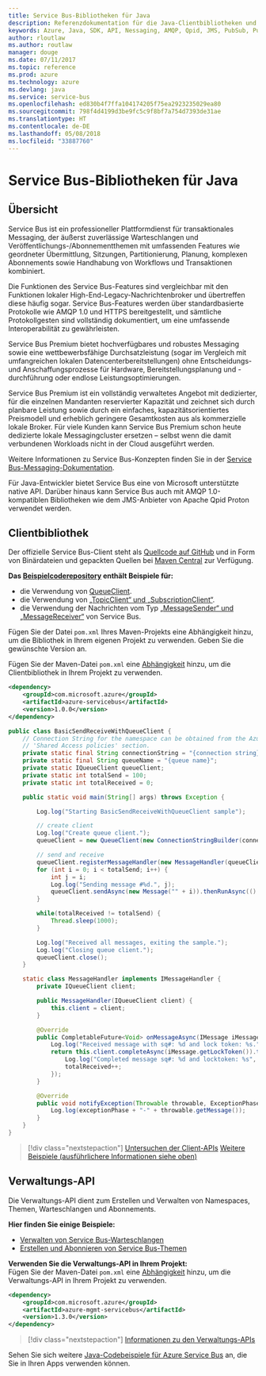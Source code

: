 ```yaml
---
title: Service Bus-Bibliotheken für Java
description: Referenzdokumentation für die Java-Clientbibliotheken und -Verwaltungsbibliotheken für Service Bus
keywords: Azure, Java, SDK, API, Nessaging, AMQP, Qpid, JMS, PubSub, Pub-Sub, Nachrichtenbroker
author: rloutlaw
ms.author: routlaw
manager: douge
ms.date: 07/11/2017
ms.topic: reference
ms.prod: azure
ms.technology: azure
ms.devlang: java
ms.service: service-bus
ms.openlocfilehash: ed830b4f7ffa104174205f75ea2923235029ea80
ms.sourcegitcommit: 798f4d4199d3be9fc5c9f8bf7a754d7393de31ae
ms.translationtype: HT
ms.contentlocale: de-DE
ms.lasthandoff: 05/08/2018
ms.locfileid: "33887760"
---
```

# <a name="service-bus-libraries-for-java"></a>Service Bus-Bibliotheken für Java

## <a name="overview"></a>Übersicht

Service Bus ist ein professioneller Plattformdienst für transaktionales Messaging, der äußerst zuverlässige Warteschlangen und Veröffentlichungs-/Abonnementthemen mit umfassenden Features wie geordneter Übermittlung, Sitzungen, Partitionierung, Planung, komplexen Abonnements sowie Handhabung von Workflows und Transaktionen kombiniert.

Die Funktionen des Service Bus-Features sind vergleichbar mit den Funktionen lokaler High-End-Legacy-Nachrichtenbroker und übertreffen diese häufig sogar. Service Bus-Features werden über standardbasierte Protokolle wie AMQP 1.0 und HTTPS bereitgestellt, und sämtliche Protokollgesten sind vollständig dokumentiert, um eine umfassende Interoperabilität zu gewährleisten. 

Service Bus Premium bietet hochverfügbares und robustes Messaging sowie eine wettbewerbsfähige Durchsatzleistung (sogar im Vergleich mit umfangreichen lokalen Datencenterbereitstellungen) ohne Entscheidungs- und Anschaffungsprozesse für Hardware, Bereitstellungsplanung und -durchführung oder endlose Leistungsoptimierungen. 

Service Bus Premium ist ein vollständig verwaltetes Angebot mit dedizierter, für die einzelnen Mandanten reservierter Kapazität und zeichnet sich durch planbare Leistung sowie durch ein einfaches, kapazitätsorientiertes Preismodell und erheblich geringere Gesamtkosten aus als kommerzielle lokale Broker. Für viele Kunden kann Service Bus Premium schon heute dedizierte lokale Messagingcluster ersetzen – selbst wenn die damit verbundenen Workloads nicht in der Cloud ausgeführt werden. 

Weitere Informationen zu Service Bus-Konzepten finden Sie in der [Service Bus-Messaging-Dokumentation](https://docs.microsoft.com/azure/service-bus-messaging/). 

Für Java-Entwickler bietet Service Bus eine von Microsoft unterstützte native API. Darüber hinaus kann Service Bus auch mit AMQP 1.0-kompatiblen Bibliotheken wie dem JMS-Anbieter von Apache Qpid Proton verwendet werden.

## <a name="client-library"></a>Clientbibliothek

Der offizielle Service Bus-Client steht als [Quellcode auf GitHub](https://github.com/azure/azure-service-bus-java) und in Form von Binärdateien und gepackten Quellen bei [Maven Central](http://search.maven.org/#search%7Cga%7C1%7Ca%3A%22azure-servicebus%22) zur Verfügung.

**Das [Beispielcoderepository](https://github.com/Azure/azure-service-bus/blob/master/samples/Java/) enthält Beispiele für:**
* die Verwendung von [QueueClient](https://github.com/Azure/azure-service-bus/blob/master/samples/Java/src/com/microsoft/azure/servicebus/samples/BasicSendReceiveWithQueueClient.java).
* die Verwendung von [„TopicClient“ und „SubscriptionClient“](https://github.com/Azure/azure-service-bus/blob/master/samples/Java/src/com/microsoft/azure/servicebus/samples/BasicSendReceiveWithTopicSubscriptionClient.java).
* die Verwendung der Nachrichten vom Typ [„MessageSender“ und „MessageReceiver“](https://github.com/Azure/azure-service-bus/blob/master/samples/Java/src/com/microsoft/azure/servicebus/samples/SendReceiveWithMessageSenderReceiver.java) von Service Bus.

Fügen Sie der Datei `pom.xml` Ihres Maven-Projekts eine Abhängigkeit hinzu, um die Bibliothek in Ihrem eigenen Projekt zu verwenden. Geben Sie die gewünschte Version an.

Fügen Sie der Maven-Datei `pom.xml` eine [Abhängigkeit](https://maven.apache.org/guides/getting-started/index.html#How_do_I_use_external_dependencies) hinzu, um die Clientbibliothek in Ihrem Projekt zu verwenden.

```XML
<dependency>
    <groupId>com.microsoft.azure</groupId>
    <artifactId>azure-servicebus</artifactId>
    <version>1.0.0</version>
</dependency>
```

```java
public class BasicSendReceiveWithQueueClient {
    // Connection String for the namespace can be obtained from the Azure portal under the
    // 'Shared Access policies' section.
    private static final String connectionString = "{connection string}";
    private static final String queueName = "{queue name}";
    private static IQueueClient queueClient;
    private static int totalSend = 100;
    private static int totalReceived = 0;

    public static void main(String[] args) throws Exception {

        Log.log("Starting BasicSendReceiveWithQueueClient sample");

        // create client
        Log.log("Create queue client.");
        queueClient = new QueueClient(new ConnectionStringBuilder(connectionString, queueName), ReceiveMode.PeekLock);

        // send and receive
        queueClient.registerMessageHandler(new MessageHandler(queueClient), new MessageHandlerOptions(1, false, Duration.ofMinutes(1)));
        for (int i = 0; i < totalSend; i++) {
            int j = i;
            Log.log("Sending message #%d.", j);
            queueClient.sendAsync(new Message("" + i)).thenRunAsync(() -> { Log.log("Sent message #%d.", j);});
        }

        while(totalReceived != totalSend) {
            Thread.sleep(1000);
        }

        Log.log("Received all messages, exiting the sample.");
        Log.log("Closing queue client.");
        queueClient.close();
    }

    static class MessageHandler implements IMessageHandler {
        private IQueueClient client;

        public MessageHandler(IQueueClient client) {
            this.client = client;
        }

        @Override
        public CompletableFuture<Void> onMessageAsync(IMessage iMessage) {
            Log.log("Received message with sq#: %d and lock token: %s.", iMessage.getSequenceNumber(), iMessage.getLockToken());
            return this.client.completeAsync(iMessage.getLockToken()).thenRunAsync(() -> {
                Log.log("Completed message sq#: %d and locktoken: %s", iMessage.getSequenceNumber(), iMessage.getLockToken());
                totalReceived++;
            });
        }

        @Override
        public void notifyException(Throwable throwable, ExceptionPhase exceptionPhase) {
            Log.log(exceptionPhase + "-" + throwable.getMessage());
        }
    }
}
```

> [!div class="nextstepaction"]
> [Untersuchen der Client-APIs](/java/api/overview/azure/servicebus/client)
> [Weitere Beispiele (ausführlichere Informationen siehe oben)](https://github.com/Azure/azure-service-bus/blob/master/samples/Java/)

## <a name="management-api"></a>Verwaltungs-API

Die Verwaltungs-API dient zum Erstellen und Verwalten von Namespaces, Themen, Warteschlangen und Abonnements.

**Hier finden Sie einige Beispiele:**
* [Verwalten von Service Bus-Warteschlangen](https://github.com/Azure-Samples/service-bus-java-manage-queue-with-basic-features)
* [Erstellen und Abonnieren von Service Bus-Themen](https://github.com/Azure-Samples/service-bus-java-manage-publish-subscribe-with-basic-features)

**Verwenden Sie die Verwaltungs-API in Ihrem Projekt:**
\
Fügen Sie der Maven-Datei `pom.xml` eine [Abhängigkeit](https://maven.apache.org/guides/getting-started/index.html#How_do_I_use_external_dependencies) hinzu, um die Verwaltungs-API in Ihrem Projekt zu verwenden.  

```XML
<dependency>
    <groupId>com.microsoft.azure</groupId>
    <artifactId>azure-mgmt-servicebus</artifactId>
    <version>1.3.0</version>
</dependency>
```

> [!div class="nextstepaction"]
> [Informationen zu den Verwaltungs-APIs](/java/api/overview/azure/servicebus/management)

Sehen Sie sich weitere [Java-Codebeispiele für Azure Service Bus](https://azure.microsoft.com/resources/samples/?platform=java&term=bus) an, die Sie in Ihren Apps verwenden können.
